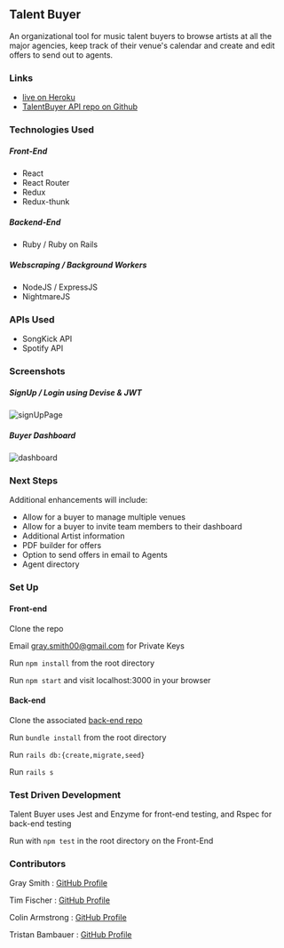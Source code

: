 ## Talent Buyer
An organizational tool for music talent buyers to browse artists at all the major agencies, keep track of their venue's calendar and create and edit offers to send out to agents. 


### Links
- <a href="https://talent-buyer.herokuapp.com/">live on Heroku</a>
- <a href="https://github.com/colinwarmstrong/talent-buyer-api">TalentBuyer API repo on Github</a>

### Technologies Used

##### Front-End
- React
- React Router
- Redux
- Redux-thunk

##### Backend-End
- Ruby / Ruby on Rails

##### Webscraping / Background Workers
- NodeJS / ExpressJS
- NightmareJS


### APIs Used
- SongKick API
- Spotify API

### Screenshots

##### SignUp / Login using Devise & JWT
![signUpPage](https://i.imgur.com/a1xB2vn.png)

##### Buyer Dashboard
![dashboard](https://i.imgur.com/0qkjZtW.png)



### Next Steps
Additional enhancements will include:
- Allow for a buyer to manage multiple venues
- Allow for a buyer to invite team members to their dashboard
- Additional Artist information
- PDF builder for offers
- Option to send offers in email to Agents
- Agent directory

### Set Up
#### Front-end

Clone the repo

Email gray.smith00@gmail.com for Private Keys

Run `npm install` from the root directory

Run `npm start` and visit localhost:3000 in your browser

#### Back-end
Clone the associated [back-end repo](https://github.com/colinwarmstrong/talent-buyer-api)

Run `bundle install` from the root directory

Run `rails db:{create,migrate,seed}`

Run `rails s`

### Test Driven Development
Talent Buyer uses Jest and Enzyme for front-end testing, and Rspec for back-end testing

Run with `npm test` in the root directory on the Front-End

### Contributors

Gray Smith : [GitHub Profile](https://github.com/graysmith00)

Tim Fischer : [GitHub Profile](https://github.com/TFisch)

Colin Armstrong : [GitHub Profile](https://github.com/colinwarmstrong)

Tristan Bambauer : [GitHub Profile](https://github.com/TristanB17)

